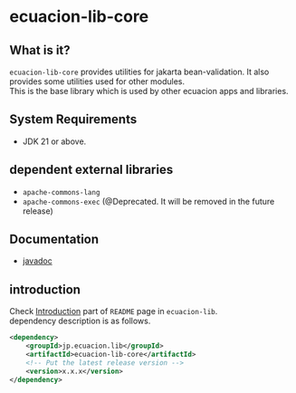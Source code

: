 # ecuacion-lib-core

## What is it?

`ecuacion-lib-core` provides utilities for jakarta bean-validation.
It also provides some utilities used for other modules.  
This is the base library which is used by other ecuacion apps and libraries.  

## System Requirements

- JDK 21 or above.

## dependent external libraries

- `apache-commons-lang`
- `apache-commons-exec` (@Deprecated. It will be removed in the future release)

## Documentation

- [javadoc](https://javadoc.ecuacion.jp/apidocs/ecuacion-lib-core/)

## introduction

Check [Introduction](https://github.com/ecuacion-jp/ecuacion-lib) part of `README` page in `ecuacion-lib`.  
dependency description is as follows.

```xml
<dependency>
    <groupId>jp.ecuacion.lib</groupId>
    <artifactId>ecuacion-lib-core</artifactId>
    <!-- Put the latest release version -->
    <version>x.x.x</version>
</dependency>
```
